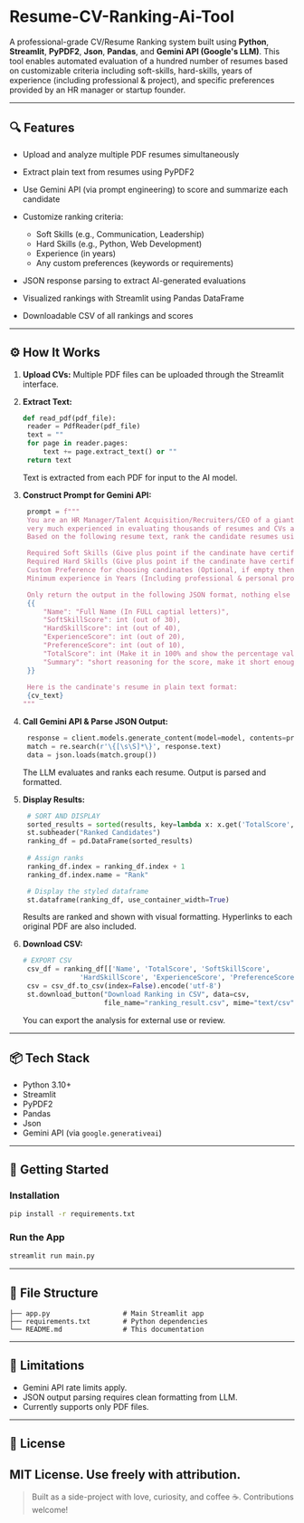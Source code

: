 # Resume-CV-Ranking-Ai-Tool
A professional-grade CV/Resume Ranking system built using **Python**, **Streamlit**, **PyPDF2**, **Json**, **Pandas**, and **Gemini API (Google's LLM)**. This tool enables automated evaluation of a hundred number of resumes based on customizable criteria including soft-skills, hard-skills, years of experience (including professional & project), and specific preferences provided by an HR manager or startup founder.

---

## 🔍 Features

* Upload and analyze multiple PDF resumes simultaneously
* Extract plain text from resumes using PyPDF2
* Use Gemini API (via prompt engineering) to score and summarize each candidate
* Customize ranking criteria:

  * Soft Skills (e.g., Communication, Leadership)
  * Hard Skills (e.g., Python, Web Development)
  * Experience (in years)
  * Any custom preferences (keywords or requirements)
* JSON response parsing to extract AI-generated evaluations
* Visualized rankings with Streamlit using Pandas DataFrame
* Downloadable CSV of all rankings and scores

---

## ⚙️ How It Works

1. **Upload CVs:**
   Multiple PDF files can be uploaded through the Streamlit interface.

2. **Extract Text:**

   ```python
   def read_pdf(pdf_file):
    reader = PdfReader(pdf_file)
    text = ""
    for page in reader.pages:
        text += page.extract_text() or ""
    return text
   ```

   Text is extracted from each PDF for input to the AI model.

3. **Construct Prompt for Gemini API:**

   ```python
    prompt = f"""
    You are an HR Manager/Talent Acquisition/Recruiters/CEO of a giant corporate company. You are
    very much experienced in evaluating thousands of resumes and CVs and your evaluation accuracy is too good.
    Based on the following resume text, rank the candidate resumes using the following metrics:

    Required Soft Skills (Give plus point if the candinate have certification on that skill): {', '.join(softskills)}
    Required Hard Skills (Give plus point if the candinate have certification on that skill): {', '.join(hardskills)}
    Custom Preference for choosing candinates (Optional, if empty then give 0 here): {preference}
    Minimum experience in Years (Including professional & personal project works): {experience}

    Only return the output in the following JSON format, nothing else should be printed:
    {{
        "Name": "Full Name (In FULL captial letters)",
        "SoftSkillScore": int (out of 30),
        "HardSkillScore": int (out of 40),
        "ExperienceScore": int (out of 20),
        "PreferenceScore": int (out of 10),
        "TotalScore": int (Make it in 100% and show the percentage value only),
        "Summary": "short reasoning for the score, make it short enough for a spreadsheet file cell"
    }}
    
    Here is the candinate's resume in plain text format:
    {cv_text}
   """
   ```

4. **Call Gemini API & Parse JSON Output:**

   ```python
    response = client.models.generate_content(model=model, contents=prompt)
    match = re.search(r'\{[\s\S]*\}', response.text)
    data = json.loads(match.group())
   ```

   The LLM evaluates and ranks each resume. Output is parsed and formatted.

5. **Display Results:**

   ```python
    # SORT AND DISPLAY
    sorted_results = sorted(results, key=lambda x: x.get('TotalScore', 0), reverse=True)
    st.subheader("Ranked Candidates")
    ranking_df = pd.DataFrame(sorted_results)
    
    # Assign ranks
    ranking_df.index = ranking_df.index + 1
    ranking_df.index.name = "Rank"

    # Display the styled dataframe
    st.dataframe(ranking_df, use_container_width=True)
   ```

   Results are ranked and shown with visual formatting. Hyperlinks to each original PDF are also included.

6. **Download CSV:**

   ```python
   # EXPORT CSV
    csv_df = ranking_df[['Name', 'TotalScore', 'SoftSkillScore',
                 'HardSkillScore', 'ExperienceScore', 'PreferenceScore', 'Summary']]
    csv = csv_df.to_csv(index=False).encode('utf-8')
    st.download_button("Download Ranking in CSV", data=csv,
                       file_name="ranking_result.csv", mime="text/csv")
   ```

   You can export the analysis for external use or review.

---

## 📦 Tech Stack

* Python 3.10+
* Streamlit
* PyPDF2
* Pandas
* Json
* Gemini API (via `google.generativeai`)

---

## 🚀 Getting Started

### Installation

```bash
pip install -r requirements.txt
```

### Run the App

```bash
streamlit run main.py
```

---

## 📁 File Structure

```
├── app.py                  # Main Streamlit app
├── requirements.txt        # Python dependencies
└── README.md               # This documentation
```

---

## 🧠 Limitations

* Gemini API rate limits apply.
* JSON output parsing requires clean formatting from LLM.
* Currently supports only PDF files.

---

## 📄 License

MIT License. Use freely with attribution.
---

> Built as a side-project with love, curiosity, and coffee ☕. Contributions welcome!
